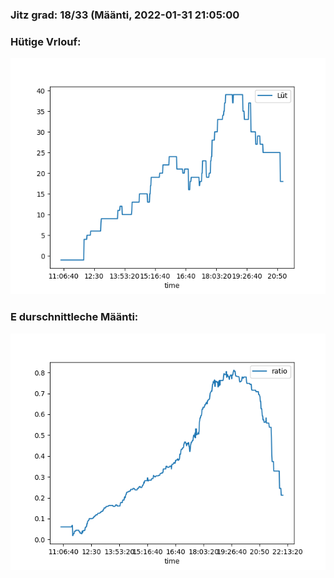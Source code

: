 ### Jitz grad: 18/33 (Määnti, 2022-01-31 21:05:00

### Hütige Vrlouf:
![Graph](Today.png)

### E durschnittleche Määnti:
![Graph](Määnti.png)